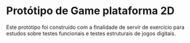 # Protótipo de Game plataforma 2D

Este protótipo foi construído com a finalidade de servir de exercício para estudos sobre testes funcionais e testes estruturais de jogos digitais.
